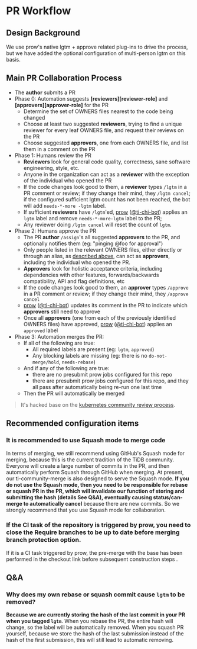 # PR Workflow 

## Design Background 

We use prow's native lgtm + approve related plug-ins to drive the process, but we have added the optional configuration of multi-person lgtm on this basis. 

## Main PR Collaboration Process
- The **author** submits a PR
- Phase 0: Automation suggests **[reviewers][reviewer-role]** and **[approvers][approver-role]** for the PR
  - Determine the set of OWNERS files nearest to the code being changed
  - Choose at least two suggested **reviewers**, trying to find a unique reviewer for every leaf
    OWNERS file, and request their reviews on the PR
  - Choose suggested **approvers**, one from each OWNERS file, and list them in a comment on the PR
- Phase 1: Humans review the PR
  - **Reviewers** look for general code quality, correctness, sane software engineering, style, etc.
  - Anyone in the organization can act as a **reviewer** with the exception of the individual who
    opened the PR
  - If the code changes look good to them, a **reviewer** types `/lgtm` in a PR comment or review;
    if they change their mind, they `/lgtm cancel`;
    if the configured sufficient lgtm count has not been reached, the bot will add `needs-*-more -lgtm` label.    
  - If sufficient **reviewers** have `/lgtm`'ed, [prow](https://prow.tidb.net)
    ([@ti-chi-bot](https://github.com/apps/ti-chi-bot)) applies an `lgtm` label and remove `needs-*-more-lgtm` label to the PR;
  - Any reviewer doing `/lgtm cancel` will reset the count of `lgtm`.     
- Phase 2: Humans approve the PR
  - The PR **author** `/assign`'s all suggested **approvers** to the PR, and optionally notifies
    them (eg: "pinging @foo for approval")
  - Only people listed in the relevant OWNERS files, either directly or through an alias, as [described
    above](#owners_aliases), can act as **approvers**, including the individual who opened the PR.
  - **Approvers** look for holistic acceptance criteria, including dependencies with other features,
    forwards/backwards compatibility, API and flag definitions, etc
  - If the code changes look good to them, an **approver** types `/approve` in a PR comment or
    review; if they change their mind, they `/approve cancel`
  - [prow](https://prow.tidb.net) ([@ti-chi-bot](https://github.com/apps/ti-chi-bot)) updates its
    comment in the PR to indicate which **approvers** still need to approve
  - Once all **approvers** (one from each of the previously identified OWNERS files) have approved,
    [prow](https://prow.tidb.net) ([@ti-chi-bot](https://github.com/apps/ti-chi-bot)) applies an
    `approved` label
- Phase 3: Automation merges the PR:
  - If all of the following are true:
    - All required labels are present (eg: `lgtm`, `approved`)
    - Any blocking labels are missing (eg: there is no `do-not-merge/hold`, `needs-rebase`)
  - And if any of the following are true:
    - there are no presubmit prow jobs configured for this repo
    - there are presubmit prow jobs configured for this repo, and they all pass after automatically
      being re-run one last time
  - Then the PR will automatically be merged

> It's hacked base on the [kubernetes community review process](https://github.com/kubernetes/community/blob/master/contributors/guide/owners.md#code-review-using-owners-files).

## Recommended configuration items 

### It is recommended to use Squash mode to merge code

In terms of merging, we still recommend using GitHub's Squash mode for merging, because this is the current tradition of the TiDB community. Everyone will create a large number of commits in the PR, and then automatically perform Squash through GitHub when merging. At present, our ti-community-merge is also designed to serve the Squash mode. **If you do not use the Squash mode, then you need to be responsible for rebase or squash PR in the PR, which will invalidate our function of storing and submitting the hash (details See Q&A), eventually causing status/can-merge to automatically cancel** because there are new commits. So we strongly recommend that you use Squash mode for collaboration. 

### If the CI task of the repository is triggered by prow, you need to close the Require branches to be up to date before merging branch protection option. 

If it is a CI task triggered by prow, the pre-merge with the base has been performed in the checkout link before subsequent construction steps . 

## Q&A 

### Why does my own rebase or squash commit cause `lgtm` to be removed? 

**Because we are currently storing the hash of the last commit in your PR when you tagged `lgtm`**. When you rebase the PR, the entire hash will change, so the label will be automatically removed. When you squash PR yourself, because we store the hash of the last submission instead of the hash of the first submission, this will still lead to automatic removing.

